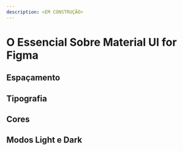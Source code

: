 ```yaml
---
description: <EM CONSTRUÇÃO>
---
```


# O Essencial Sobre Material UI for Figma

## Espaçamento

## Tipografia

## Cores

## Modos Light e Dark







